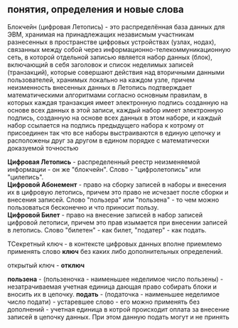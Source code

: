 ## понятия, определения и новые слова

Блокчейн (цифровая Летопись) - это распределённая база данных для ЭВМ, хранимая на принадлежащих независмым участникам разнесенных в пространстве цифровых устройствах (узлах, нодах), связанных между собой через информационно-телекоммуникационную сеть, в которой отдельной записью является набор данных (блок), включающий в себя заголовок и список неделимых записей (транзакций), которые совершают действия над вторичными данными пользователей, хранимых локально на каждом узле, причем неизменность внесенных данных в Летопись подтверждает математическими алгоритмами согласно основным правилам, в которых каждая транзакция имеет электронную подпись созданную на основе всех данных в этой записи, каждый набор имеет электронную подпись, созданную на основе всех данных в этом наборе, и каждый набор ссылается на подпись предыдущего набора к котрому от присоединен так что все наборы выстраиваются в единую цепочку и расположены друг за другом в едином порядке с математически доказуемой точностью 

**Цифровая Летопись** - распределенный реестр неизменяемой информации - он же "блокчейн". Слово - "цифролетопись" или "цилепись".  
**Цифровой Абонемент** - право на сборку записей в наборы и внесения их в цифровую летопись, причем это право не исчезает после сборки и внесения записей. Слово "пользера" или "пользена" - то чем можно пользоваться бесконечно и что приносит пользу.  
**Цифровой Билет** - право на внесение записей в набор записей цифровой летописи, причем это прав изымается при внесении записей в летопись. Слово "билетен" - как билет, "податер" - как подать.  

ТСекретный ключ - в контексте цифровых данных вполне приемлемо применять слово **ключ** без каких либо дополнительных определений.

открытый ключ - **отключ**

**пользена** - (пользеночка - наименьшее неделимое число пользены) - незатрачиваемая учетная единица дающая право собирать блоки и вносить их в цепочку.
**подать** - (податочка - наименьшее неделимое число подати) - устаревшее слово - его можно применять без дополнений - учетная единица в котрой происходит оплата за внесение записей в цепочку данных. При этом данную подать могут и не принять
